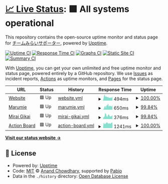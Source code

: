 # [📈 Live Status](https://team-mirai-volunteer.github.io/upptime): <!--live status--> **🟩 All systems operational**

This repository contains the open-source uptime monitor and status page for [チームみらいサポーター](https://team-mir.ai), powered by [Upptime](https://github.com/upptime/upptime).

[![Uptime CI](https://github.com/team-mirai-volunteer/upptime/workflows/Uptime%20CI/badge.svg)](https://github.com/team-mirai-volunteer/upptime/actions?query=workflow%3A%22Uptime+CI%22)
[![Response Time CI](https://github.com/team-mirai-volunteer/upptime/workflows/Response%20Time%20CI/badge.svg)](https://github.com/team-mirai-volunteer/upptime/actions?query=workflow%3A%22Response+Time+CI%22)
[![Graphs CI](https://github.com/team-mirai-volunteer/upptime/workflows/Graphs%20CI/badge.svg)](https://github.com/team-mirai-volunteer/upptime/actions?query=workflow%3A%22Graphs+CI%22)
[![Static Site CI](https://github.com/team-mirai-volunteer/upptime/workflows/Static%20Site%20CI/badge.svg)](https://github.com/team-mirai-volunteer/upptime/actions?query=workflow%3A%22Static+Site+CI%22)
[![Summary CI](https://github.com/team-mirai-volunteer/upptime/workflows/Summary%20CI/badge.svg)](https://github.com/team-mirai-volunteer/upptime/actions?query=workflow%3A%22Summary+CI%22)

With [Upptime](https://upptime.js.org), you can get your own unlimited and free uptime monitor and status page, powered entirely by a GitHub repository. We use [Issues](https://github.com/team-mirai-volunteer/upptime/issues) as incident reports, [Actions](https://github.com/team-mirai-volunteer/upptime/actions) as uptime monitors, and [Pages](https://team-mirai-volunteer.github.io/upptime) for the status page.

<!--start: status pages-->
<!-- This summary is generated by Upptime (https://github.com/upptime/upptime) -->
<!-- Do not edit this manually, your changes will be overwritten -->
<!-- prettier-ignore -->
| URL | Status | History | Response Time | Uptime |
| --- | ------ | ------- | ------------- | ------ |
| <img alt="" src="https://icons.duckduckgo.com/ip3/team-mir.ai.ico" height="13"> [Website](https://team-mir.ai) | 🟩 Up | [website.yml](https://github.com/team-mirai-volunteer/upptime/commits/HEAD/history/website.yml) | <details><summary><img alt="Response time graph" src="./graphs/website/response-time-week.png" height="20"> 494ms</summary><br><a href="https://team-mirai-volunteer.github.io/upptime/history/website"><img alt="Response time 494" src="https://img.shields.io/endpoint?url=https%3A%2F%2Fraw.githubusercontent.com%2Fteam-mirai-volunteer%2Fupptime%2FHEAD%2Fapi%2Fwebsite%2Fresponse-time.json"></a><br><a href="https://team-mirai-volunteer.github.io/upptime/history/website"><img alt="24-hour response time 412" src="https://img.shields.io/endpoint?url=https%3A%2F%2Fraw.githubusercontent.com%2Fteam-mirai-volunteer%2Fupptime%2FHEAD%2Fapi%2Fwebsite%2Fresponse-time-day.json"></a><br><a href="https://team-mirai-volunteer.github.io/upptime/history/website"><img alt="7-day response time 494" src="https://img.shields.io/endpoint?url=https%3A%2F%2Fraw.githubusercontent.com%2Fteam-mirai-volunteer%2Fupptime%2FHEAD%2Fapi%2Fwebsite%2Fresponse-time-week.json"></a><br><a href="https://team-mirai-volunteer.github.io/upptime/history/website"><img alt="30-day response time 494" src="https://img.shields.io/endpoint?url=https%3A%2F%2Fraw.githubusercontent.com%2Fteam-mirai-volunteer%2Fupptime%2FHEAD%2Fapi%2Fwebsite%2Fresponse-time-month.json"></a><br><a href="https://team-mirai-volunteer.github.io/upptime/history/website"><img alt="1-year response time 494" src="https://img.shields.io/endpoint?url=https%3A%2F%2Fraw.githubusercontent.com%2Fteam-mirai-volunteer%2Fupptime%2FHEAD%2Fapi%2Fwebsite%2Fresponse-time-year.json"></a></details> | <details><summary><a href="https://team-mirai-volunteer.github.io/upptime/history/website">100.00%</a></summary><a href="https://team-mirai-volunteer.github.io/upptime/history/website"><img alt="All-time uptime 100.00%" src="https://img.shields.io/endpoint?url=https%3A%2F%2Fraw.githubusercontent.com%2Fteam-mirai-volunteer%2Fupptime%2FHEAD%2Fapi%2Fwebsite%2Fuptime.json"></a><br><a href="https://team-mirai-volunteer.github.io/upptime/history/website"><img alt="24-hour uptime 100.00%" src="https://img.shields.io/endpoint?url=https%3A%2F%2Fraw.githubusercontent.com%2Fteam-mirai-volunteer%2Fupptime%2FHEAD%2Fapi%2Fwebsite%2Fuptime-day.json"></a><br><a href="https://team-mirai-volunteer.github.io/upptime/history/website"><img alt="7-day uptime 100.00%" src="https://img.shields.io/endpoint?url=https%3A%2F%2Fraw.githubusercontent.com%2Fteam-mirai-volunteer%2Fupptime%2FHEAD%2Fapi%2Fwebsite%2Fuptime-week.json"></a><br><a href="https://team-mirai-volunteer.github.io/upptime/history/website"><img alt="30-day uptime 100.00%" src="https://img.shields.io/endpoint?url=https%3A%2F%2Fraw.githubusercontent.com%2Fteam-mirai-volunteer%2Fupptime%2FHEAD%2Fapi%2Fwebsite%2Fuptime-month.json"></a><br><a href="https://team-mirai-volunteer.github.io/upptime/history/website"><img alt="1-year uptime 100.00%" src="https://img.shields.io/endpoint?url=https%3A%2F%2Fraw.githubusercontent.com%2Fteam-mirai-volunteer%2Fupptime%2FHEAD%2Fapi%2Fwebsite%2Fuptime-year.json"></a></details>
| <img alt="" src="https://icons.duckduckgo.com/ip3/marumie.team-mir.ai.ico" height="13"> [Marumie](https://marumie.team-mir.ai/o/team-mirai) | 🟩 Up | [marumie.yml](https://github.com/team-mirai-volunteer/upptime/commits/HEAD/history/marumie.yml) | <details><summary><img alt="Response time graph" src="./graphs/marumie/response-time-week.png" height="20"> 650ms</summary><br><a href="https://team-mirai-volunteer.github.io/upptime/history/marumie"><img alt="Response time 650" src="https://img.shields.io/endpoint?url=https%3A%2F%2Fraw.githubusercontent.com%2Fteam-mirai-volunteer%2Fupptime%2FHEAD%2Fapi%2Fmarumie%2Fresponse-time.json"></a><br><a href="https://team-mirai-volunteer.github.io/upptime/history/marumie"><img alt="24-hour response time 667" src="https://img.shields.io/endpoint?url=https%3A%2F%2Fraw.githubusercontent.com%2Fteam-mirai-volunteer%2Fupptime%2FHEAD%2Fapi%2Fmarumie%2Fresponse-time-day.json"></a><br><a href="https://team-mirai-volunteer.github.io/upptime/history/marumie"><img alt="7-day response time 650" src="https://img.shields.io/endpoint?url=https%3A%2F%2Fraw.githubusercontent.com%2Fteam-mirai-volunteer%2Fupptime%2FHEAD%2Fapi%2Fmarumie%2Fresponse-time-week.json"></a><br><a href="https://team-mirai-volunteer.github.io/upptime/history/marumie"><img alt="30-day response time 650" src="https://img.shields.io/endpoint?url=https%3A%2F%2Fraw.githubusercontent.com%2Fteam-mirai-volunteer%2Fupptime%2FHEAD%2Fapi%2Fmarumie%2Fresponse-time-month.json"></a><br><a href="https://team-mirai-volunteer.github.io/upptime/history/marumie"><img alt="1-year response time 650" src="https://img.shields.io/endpoint?url=https%3A%2F%2Fraw.githubusercontent.com%2Fteam-mirai-volunteer%2Fupptime%2FHEAD%2Fapi%2Fmarumie%2Fresponse-time-year.json"></a></details> | <details><summary><a href="https://team-mirai-volunteer.github.io/upptime/history/marumie">99.84%</a></summary><a href="https://team-mirai-volunteer.github.io/upptime/history/marumie"><img alt="All-time uptime 99.84%" src="https://img.shields.io/endpoint?url=https%3A%2F%2Fraw.githubusercontent.com%2Fteam-mirai-volunteer%2Fupptime%2FHEAD%2Fapi%2Fmarumie%2Fuptime.json"></a><br><a href="https://team-mirai-volunteer.github.io/upptime/history/marumie"><img alt="24-hour uptime 100.00%" src="https://img.shields.io/endpoint?url=https%3A%2F%2Fraw.githubusercontent.com%2Fteam-mirai-volunteer%2Fupptime%2FHEAD%2Fapi%2Fmarumie%2Fuptime-day.json"></a><br><a href="https://team-mirai-volunteer.github.io/upptime/history/marumie"><img alt="7-day uptime 99.84%" src="https://img.shields.io/endpoint?url=https%3A%2F%2Fraw.githubusercontent.com%2Fteam-mirai-volunteer%2Fupptime%2FHEAD%2Fapi%2Fmarumie%2Fuptime-week.json"></a><br><a href="https://team-mirai-volunteer.github.io/upptime/history/marumie"><img alt="30-day uptime 99.84%" src="https://img.shields.io/endpoint?url=https%3A%2F%2Fraw.githubusercontent.com%2Fteam-mirai-volunteer%2Fupptime%2FHEAD%2Fapi%2Fmarumie%2Fuptime-month.json"></a><br><a href="https://team-mirai-volunteer.github.io/upptime/history/marumie"><img alt="1-year uptime 99.84%" src="https://img.shields.io/endpoint?url=https%3A%2F%2Fraw.githubusercontent.com%2Fteam-mirai-volunteer%2Fupptime%2FHEAD%2Fapi%2Fmarumie%2Fuptime-year.json"></a></details>
| <img alt="" src="https://icons.duckduckgo.com/ip3/gikai.team-mir.ai.ico" height="13"> [Mirai Gikai](https://gikai.team-mir.ai) | 🟩 Up | [mirai-gikai.yml](https://github.com/team-mirai-volunteer/upptime/commits/HEAD/history/mirai-gikai.yml) | <details><summary><img alt="Response time graph" src="./graphs/mirai-gikai/response-time-week.png" height="20"> 376ms</summary><br><a href="https://team-mirai-volunteer.github.io/upptime/history/mirai-gikai"><img alt="Response time 376" src="https://img.shields.io/endpoint?url=https%3A%2F%2Fraw.githubusercontent.com%2Fteam-mirai-volunteer%2Fupptime%2FHEAD%2Fapi%2Fmirai-gikai%2Fresponse-time.json"></a><br><a href="https://team-mirai-volunteer.github.io/upptime/history/mirai-gikai"><img alt="24-hour response time 441" src="https://img.shields.io/endpoint?url=https%3A%2F%2Fraw.githubusercontent.com%2Fteam-mirai-volunteer%2Fupptime%2FHEAD%2Fapi%2Fmirai-gikai%2Fresponse-time-day.json"></a><br><a href="https://team-mirai-volunteer.github.io/upptime/history/mirai-gikai"><img alt="7-day response time 376" src="https://img.shields.io/endpoint?url=https%3A%2F%2Fraw.githubusercontent.com%2Fteam-mirai-volunteer%2Fupptime%2FHEAD%2Fapi%2Fmirai-gikai%2Fresponse-time-week.json"></a><br><a href="https://team-mirai-volunteer.github.io/upptime/history/mirai-gikai"><img alt="30-day response time 376" src="https://img.shields.io/endpoint?url=https%3A%2F%2Fraw.githubusercontent.com%2Fteam-mirai-volunteer%2Fupptime%2FHEAD%2Fapi%2Fmirai-gikai%2Fresponse-time-month.json"></a><br><a href="https://team-mirai-volunteer.github.io/upptime/history/mirai-gikai"><img alt="1-year response time 376" src="https://img.shields.io/endpoint?url=https%3A%2F%2Fraw.githubusercontent.com%2Fteam-mirai-volunteer%2Fupptime%2FHEAD%2Fapi%2Fmirai-gikai%2Fresponse-time-year.json"></a></details> | <details><summary><a href="https://team-mirai-volunteer.github.io/upptime/history/mirai-gikai">99.84%</a></summary><a href="https://team-mirai-volunteer.github.io/upptime/history/mirai-gikai"><img alt="All-time uptime 99.84%" src="https://img.shields.io/endpoint?url=https%3A%2F%2Fraw.githubusercontent.com%2Fteam-mirai-volunteer%2Fupptime%2FHEAD%2Fapi%2Fmirai-gikai%2Fuptime.json"></a><br><a href="https://team-mirai-volunteer.github.io/upptime/history/mirai-gikai"><img alt="24-hour uptime 100.00%" src="https://img.shields.io/endpoint?url=https%3A%2F%2Fraw.githubusercontent.com%2Fteam-mirai-volunteer%2Fupptime%2FHEAD%2Fapi%2Fmirai-gikai%2Fuptime-day.json"></a><br><a href="https://team-mirai-volunteer.github.io/upptime/history/mirai-gikai"><img alt="7-day uptime 99.84%" src="https://img.shields.io/endpoint?url=https%3A%2F%2Fraw.githubusercontent.com%2Fteam-mirai-volunteer%2Fupptime%2FHEAD%2Fapi%2Fmirai-gikai%2Fuptime-week.json"></a><br><a href="https://team-mirai-volunteer.github.io/upptime/history/mirai-gikai"><img alt="30-day uptime 99.84%" src="https://img.shields.io/endpoint?url=https%3A%2F%2Fraw.githubusercontent.com%2Fteam-mirai-volunteer%2Fupptime%2FHEAD%2Fapi%2Fmirai-gikai%2Fuptime-month.json"></a><br><a href="https://team-mirai-volunteer.github.io/upptime/history/mirai-gikai"><img alt="1-year uptime 99.84%" src="https://img.shields.io/endpoint?url=https%3A%2F%2Fraw.githubusercontent.com%2Fteam-mirai-volunteer%2Fupptime%2FHEAD%2Fapi%2Fmirai-gikai%2Fuptime-year.json"></a></details>
| <img alt="" src="https://icons.duckduckgo.com/ip3/action.team-mir.ai.ico" height="13"> [Action Board](https://action.team-mir.ai) | 🟩 Up | [action-board.yml](https://github.com/team-mirai-volunteer/upptime/commits/HEAD/history/action-board.yml) | <details><summary><img alt="Response time graph" src="./graphs/action-board/response-time-week.png" height="20"> 1241ms</summary><br><a href="https://team-mirai-volunteer.github.io/upptime/history/action-board"><img alt="Response time 1241" src="https://img.shields.io/endpoint?url=https%3A%2F%2Fraw.githubusercontent.com%2Fteam-mirai-volunteer%2Fupptime%2FHEAD%2Fapi%2Faction-board%2Fresponse-time.json"></a><br><a href="https://team-mirai-volunteer.github.io/upptime/history/action-board"><img alt="24-hour response time 1212" src="https://img.shields.io/endpoint?url=https%3A%2F%2Fraw.githubusercontent.com%2Fteam-mirai-volunteer%2Fupptime%2FHEAD%2Fapi%2Faction-board%2Fresponse-time-day.json"></a><br><a href="https://team-mirai-volunteer.github.io/upptime/history/action-board"><img alt="7-day response time 1241" src="https://img.shields.io/endpoint?url=https%3A%2F%2Fraw.githubusercontent.com%2Fteam-mirai-volunteer%2Fupptime%2FHEAD%2Fapi%2Faction-board%2Fresponse-time-week.json"></a><br><a href="https://team-mirai-volunteer.github.io/upptime/history/action-board"><img alt="30-day response time 1241" src="https://img.shields.io/endpoint?url=https%3A%2F%2Fraw.githubusercontent.com%2Fteam-mirai-volunteer%2Fupptime%2FHEAD%2Fapi%2Faction-board%2Fresponse-time-month.json"></a><br><a href="https://team-mirai-volunteer.github.io/upptime/history/action-board"><img alt="1-year response time 1241" src="https://img.shields.io/endpoint?url=https%3A%2F%2Fraw.githubusercontent.com%2Fteam-mirai-volunteer%2Fupptime%2FHEAD%2Fapi%2Faction-board%2Fresponse-time-year.json"></a></details> | <details><summary><a href="https://team-mirai-volunteer.github.io/upptime/history/action-board">100.00%</a></summary><a href="https://team-mirai-volunteer.github.io/upptime/history/action-board"><img alt="All-time uptime 100.00%" src="https://img.shields.io/endpoint?url=https%3A%2F%2Fraw.githubusercontent.com%2Fteam-mirai-volunteer%2Fupptime%2FHEAD%2Fapi%2Faction-board%2Fuptime.json"></a><br><a href="https://team-mirai-volunteer.github.io/upptime/history/action-board"><img alt="24-hour uptime 100.00%" src="https://img.shields.io/endpoint?url=https%3A%2F%2Fraw.githubusercontent.com%2Fteam-mirai-volunteer%2Fupptime%2FHEAD%2Fapi%2Faction-board%2Fuptime-day.json"></a><br><a href="https://team-mirai-volunteer.github.io/upptime/history/action-board"><img alt="7-day uptime 100.00%" src="https://img.shields.io/endpoint?url=https%3A%2F%2Fraw.githubusercontent.com%2Fteam-mirai-volunteer%2Fupptime%2FHEAD%2Fapi%2Faction-board%2Fuptime-week.json"></a><br><a href="https://team-mirai-volunteer.github.io/upptime/history/action-board"><img alt="30-day uptime 100.00%" src="https://img.shields.io/endpoint?url=https%3A%2F%2Fraw.githubusercontent.com%2Fteam-mirai-volunteer%2Fupptime%2FHEAD%2Fapi%2Faction-board%2Fuptime-month.json"></a><br><a href="https://team-mirai-volunteer.github.io/upptime/history/action-board"><img alt="1-year uptime 100.00%" src="https://img.shields.io/endpoint?url=https%3A%2F%2Fraw.githubusercontent.com%2Fteam-mirai-volunteer%2Fupptime%2FHEAD%2Fapi%2Faction-board%2Fuptime-year.json"></a></details>

<!--end: status pages-->

[**Visit our status website →**](https://team-mirai-volunteer.github.io/upptime)

## 📄 License

- Powered by: [Upptime](https://github.com/upptime/upptime)
- Code: [MIT](./LICENSE) © [Anand Chowdhary](https://anandchowdhary.com), supported by [Pabio](https://pabio.com)
- Data in the `./history` directory: [Open Database License](https://opendatacommons.org/licenses/odbl/1-0/)
